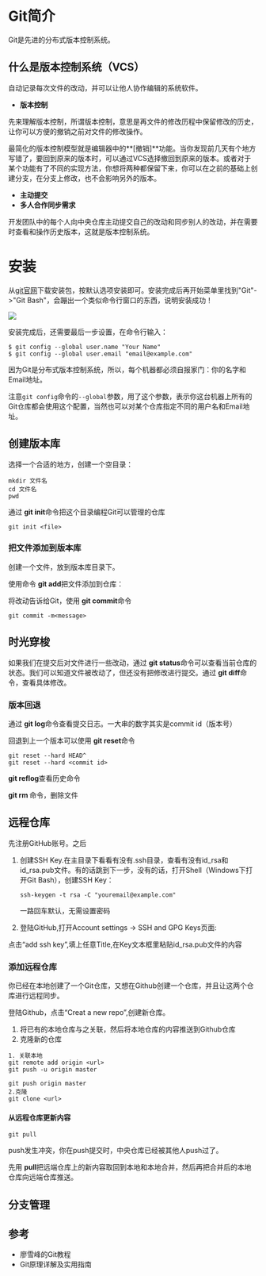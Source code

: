 # Git简介

Git是先进的分布式版本控制系统。

## 什么是版本控制系统（VCS）

自动记录每次文件的改动，并可以让他人协作编辑的系统软件。

* **版本控制**

先来理解版本控制，所谓版本控制，意思是再文件的修改历程中保留修改的历史，让你可以方便的撤销之前对文件的修改操作。

最简化的版本控制模型就是编辑器中的**[撤销]**功能。当你发现前几天有个地方写错了，要回到原来的版本时，可以通过VCS选择撤回到原来的版本。或者对于某个功能有了不同的实现方法，你想将两种都保留下来，你可以在之前的基础上创建分支，在分支上修改，也不会影响另外的版本。

* **主动提交**
* **多人合作同步需求**



开发团队中的每个人向中央仓库主动提交自己的改动和同步别人的改动，并在需要时查看和操作历史版本，这就是版本控制系统。

# 安装

从[git官网](https://git-scm.com/downloads)下载安装包，按默认选项安装即可。安装完成后再开始菜单里找到"Git"->"Git Bash"，会蹦出一个类似命令行窗口的东西，说明安装成功！

![](https://cdn.liaoxuefeng.com/cdn/files/attachments/001384907073134ef6feff559cf4ce3a2c5c588d2831c0a000/0)

安装完成后，还需要最后一步设置，在命令行输入：

```
$ git config --global user.name "Your Name"
$ git config --global user.email "email@example.com"
```

因为Git是分布式版本控制系统，所以，每个机器都必须自报家门：你的名字和Email地址。

注意`git config`命令的`--global`参数，用了这个参数，表示你这台机器上所有的Git仓库都会使用这个配置，当然也可以对某个仓库指定不同的用户名和Email地址。



## 创建版本库

选择一个合适的地方，创建一个空目录：

```shell
mkdir 文件名
cd 文件名
pwd

```

通过 **git init**命令把这个目录编程Git可以管理的仓库

```shell
git init <file>

```

### 把文件添加到版本库

创建一个文件，放到版本库目录下。

使用命令 **git add**把文件添加到仓库：

将改动告诉给Git，使用 **git commit**命令

```shell
git commit -m<message>
```

## 时光穿梭

如果我们在提交后对文件进行一些改动，通过 **git status**命令可以查看当前仓库的状态。我们可以知道文件被改动了，但还没有把修改进行提交。通过 **git diff**命令，查看具体修改。

### 版本回退

通过 **git log**命令查看提交日志。一大串的数字其实是commit id（版本号）

回退到上一个版本可以使用 **git reset**命令

```shell
git reset --hard HEAD^
git reset --hard <commit id>
```

**git reflog**查看历史命令

**git rm <file>** 命令，删除文件

## 远程仓库

先注册GitHub账号。之后

1. 创建SSH Key.在主目录下看看有没有.ssh目录，查看有没有id_rsa和id_rsa.pub文件。有的话跳到下一步，没有的话，打开Shell（Windows下打开Git Bash），创建SSH Key：

   ```shell
   ssh-keygen -t rsa -C "youremail@example.com"
   ```

   一路回车默认，无需设置密码

2. 登陆GitHub,打开Account settings -> SSH and GPG Keys页面:

点击“add ssh key”,填上任意Title,在Key文本框里粘贴id_rsa.pub文件的内容

### 添加远程仓库

你已经在本地创建了一个Git仓库，又想在Github创建一个仓库，并且让这两个仓库进行远程同步。

登陆Github，点击“Creat a new repo”,创建新仓库。

1. 将已有的本地仓库与之关联，然后将本地仓库的内容推送到Github仓库
2. 克隆新的仓库

```shell
1. 关联本地
git remote add origin <url>
git push -u origin master

git push origin master
2.克隆
git clone <url>

```

#### 从远程仓库更新内容

```shell
git pull 
```

push发生冲突，你在push提交时，中央仓库已经被其他人push过了。

先用 **pull**把远端仓库上的新内容取回到本地和本地合并，然后再把合并后的本地仓库向远端仓库推送。

## 分支管理



## 参考

* 廖雪峰的Git教程
* Git原理详解及实用指南